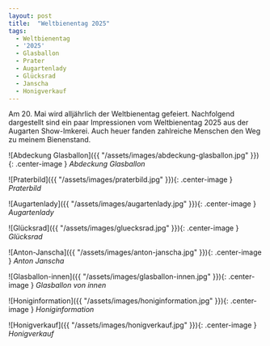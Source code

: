 ```yaml
---
layout: post
title:  "Weltbienentag 2025"
tags:
  - Weltbienentag
  - '2025'
  - Glasballon
  - Prater
  - Augartenlady
  - Glücksrad
  - Janscha
  - Honigverkauf
---
```


Am 20. Mai wird alljährlich der Weltbienentag gefeiert. Nachfolgend dargestellt sind ein paar Impressionen vom Weltbienentag 2025 aus der Augarten Show-Imkerei. Auch heuer fanden zahlreiche Menschen den Weg zu meinem Bienenstand.

![Abdeckung Glasballon]({{ "/assets/images/abdeckung-glasballon.jpg" }}){: .center-image }
*Abdeckung Glasballon*

![Praterbild]({{ "/assets/images/praterbild.jpg" }}){: .center-image }
*Praterbild*

![Augartenlady]({{ "/assets/images/augartenlady.jpg" }}){: .center-image }
*Augartenlady*

![Glücksrad]({{ "/assets/images/gluecksrad.jpg" }}){: .center-image }
*Glücksrad*

![Anton-Janscha]({{ "/assets/images/anton-janscha.jpg" }}){: .center-image }
*Anton Janscha*

![Glasballon-innen]({{ "/assets/images/glasballon-innen.jpg" }}){: .center-image }
*Glasballon von innen*

![Honiginformation]({{ "/assets/images/honiginformation.jpg" }}){: .center-image }
*Honiginformation*

![Honigverkauf]({{ "/assets/images/honigverkauf.jpg" }}){: .center-image }
*Honigverkauf*
